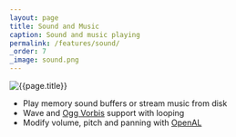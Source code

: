 ```yaml
---
layout: page
title: Sound and Music
caption: Sound and music playing
permalink: /features/sound/
_order: 7
_image: sound.png
---
```


![{{page.title}}](/img/features/{{page._image}})

- Play memory sound buffers or stream music from disk
- Wave and [Ogg Vorbis](http://www.vorbis.com/) support with looping
- Modify volume, pitch and panning with [OpenAL](http://kcat.strangesoft.net/openal.html)
